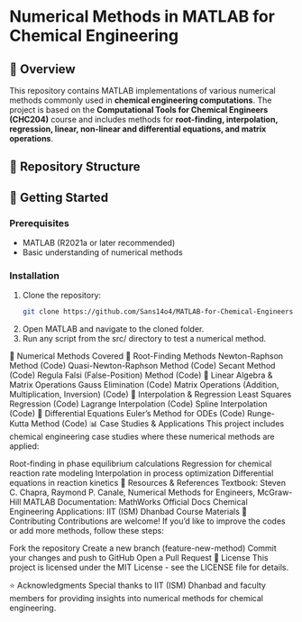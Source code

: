 # Numerical Methods in MATLAB for Chemical Engineering  

## 📌 Overview  
This repository contains MATLAB implementations of various numerical methods commonly used in **chemical engineering computations**. The project is based on the **Computational Tools for Chemical Engineers (CHC204)** course and includes methods for **root-finding, interpolation, regression, linear, non-linear and differential equations, and matrix operations**.

## 📂 Repository Structure  


## 🚀 Getting Started  
### Prerequisites  
- MATLAB (R2021a or later recommended)  
- Basic understanding of numerical methods  

### Installation  
1. Clone the repository:  
   ```bash
   git clone https://github.com/Sans14o4/MATLAB-for-Chemical-Engineers.git
2. Open MATLAB and navigate to the cloned folder.
3. Run any script from the src/ directory to test a numerical method.

📖 Numerical Methods Covered
🔹 Root-Finding Methods
Newton-Raphson Method (Code)
Quasi-Newton-Raphson Method (Code)
Secant Method (Code)
Regula Falsi (False-Position) Method (Code)
🔹 Linear Algebra & Matrix Operations
Gauss Elimination (Code)
Matrix Operations (Addition, Multiplication, Inversion) (Code)
🔹 Interpolation & Regression
Least Squares Regression (Code)
Lagrange Interpolation (Code)
Spline Interpolation (Code)
🔹 Differential Equations
Euler’s Method for ODEs (Code)
Runge-Kutta Method (Code)
📊 Case Studies & Applications
This project includes chemical engineering case studies where these numerical methods are applied:

Root-finding in phase equilibrium calculations
Regression for chemical reaction rate modeling
Interpolation in process optimization
Differential equations in reaction kinetics
🔗 Resources & References
Textbook: Steven C. Chapra, Raymond P. Canale, Numerical Methods for Engineers, McGraw-Hill
MATLAB Documentation: MathWorks Official Docs
Chemical Engineering Applications: IIT (ISM) Dhanbad Course Materials
👥 Contributing
Contributions are welcome! If you’d like to improve the codes or add more methods, follow these steps:

Fork the repository
Create a new branch (feature-new-method)
Commit your changes and push to GitHub
Open a Pull Request
📜 License
This project is licensed under the MIT License - see the LICENSE file for details.

⭐ Acknowledgments
Special thanks to IIT (ISM) Dhanbad and faculty members for providing insights into numerical methods for chemical engineering.
